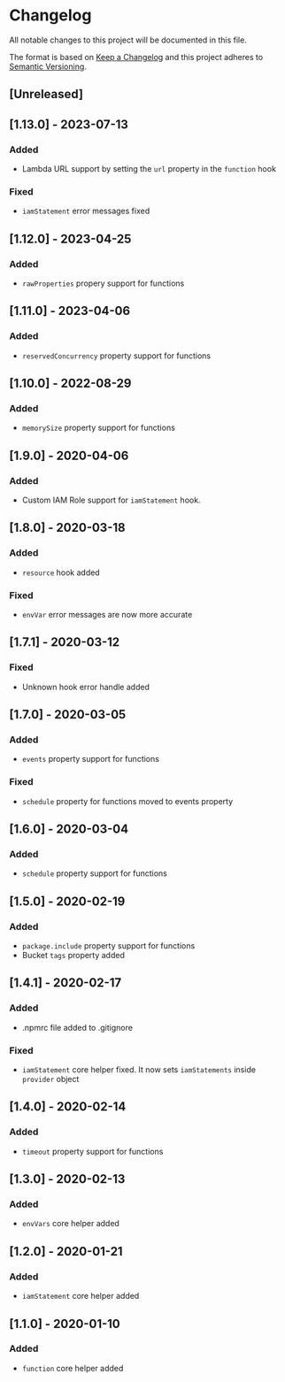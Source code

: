 # Changelog
All notable changes to this project will be documented in this file.

The format is based on [Keep a Changelog](http://keepachangelog.com/en/1.0.0/)
and this project adheres to [Semantic Versioning](http://semver.org/spec/v2.0.0.html).

## [Unreleased]

## [1.13.0] - 2023-07-13
### Added
- Lambda URL support by setting the `url` property in the `function` hook

### Fixed
- `iamStatement` error messages fixed

## [1.12.0] - 2023-04-25
### Added
- `rawProperties` propery support for functions

## [1.11.0] - 2023-04-06
### Added
- `reservedConcurrency` property support for functions

## [1.10.0] - 2022-08-29
### Added
- `memorySize` property support for functions

## [1.9.0] - 2020-04-06
### Added
- Custom IAM Role support for `iamStatement` hook.

## [1.8.0] - 2020-03-18
### Added
- `resource` hook added

### Fixed
- `envVar` error messages are now more accurate

## [1.7.1] - 2020-03-12
### Fixed
- Unknown hook error handle added

## [1.7.0] - 2020-03-05
### Added
- `events` property support for functions

### Fixed
- `schedule` property for functions moved to events property

## [1.6.0] - 2020-03-04
### Added
- `schedule` property support for functions

## [1.5.0] - 2020-02-19
### Added
- `package.include` property support for functions
- Bucket `tags` property added

## [1.4.1] - 2020-02-17
### Added
- .npmrc file added to .gitignore

### Fixed
- `iamStatement` core helper fixed. It now sets `iamStatements` inside `provider` object

## [1.4.0] - 2020-02-14
### Added
- `timeout` property support for functions

## [1.3.0] - 2020-02-13
### Added
- `envVars` core helper added

## [1.2.0] - 2020-01-21
### Added
- `iamStatement` core helper added

## [1.1.0] - 2020-01-10
### Added
- `function` core helper added
